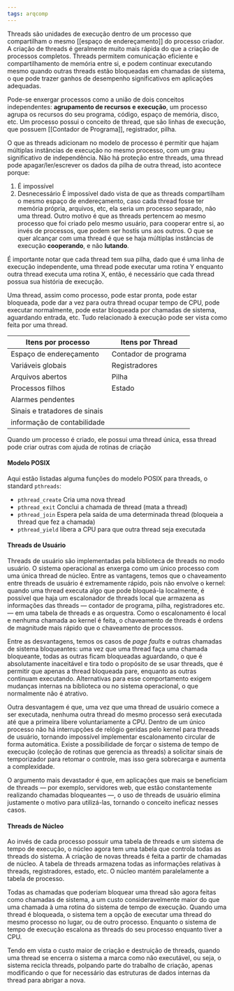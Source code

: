 ```yaml
---
tags: arqcomp
---
```


Threads são unidades de execução dentro de um processo que compartilham o mesmo [[espaço de endereçamento]] do processo criador. A criação de threads é geralmente muito mais rápida do que a criação de processos completos. Threads permitem comunicação eficiente e compartilhamento de memória entre si, e podem continuar executando mesmo quando outras threads estão bloqueadas em chamadas de sistema, o que pode trazer ganhos de desempenho significativos em aplicações adequadas.

Pode-se enxergar processos como a união de dois conceitos independentes: **agrupamento de recursos e execução**, um processo agrupa os recursos do seu programa, código, espaço de memória, disco, etc. Um processo possui o conceito de thread, que são linhas de execução, que possuem [[Contador de Programa]], registrador, pilha.

O que as threads adicionam no modelo de processo é permitir que hajam múltiplas instâncias de execução no mesmo processo, com um grau significativo de independência. Não há proteção entre threads, uma thread pode apagar/ler/escrever os dados da pilha de outra thread, isto acontece porque:
1. É impossível
2. Desnecessário
É impossível dado vista de que as threads compartilham o mesmo espaço de endereçamento, caso cada thread fosse ter memória própria, arquivos, etc, ela seria um processo separado, não uma thread. Outro motivo é que as threads pertencem ao mesmo processo que foi criado pelo mesmo usuário, para cooperar entre si, ao invés de processos, que podem ser hostis uns aos outros. O que se quer alcançar com uma thread é que se haja múltiplas instâncias de execução **cooperando**, e não **lutando**.

É importante notar que cada thread tem sua pilha, dado que é uma linha de execução independente, uma thread pode executar uma rotina Y enquanto outra thread executa uma rotina X, então, é necessário que cada thread possua sua história de execução. 

Uma thread, assim como processo, pode estar pronta, pode estar bloqueada, pode dar a vez para outra thread ocupar tempo de CPU, pode executar normalmente, pode estar bloqueada por chamadas de sistema, aguardando entrada, etc. Tudo relacionado à execução pode ser vista como feita por uma thread.

| **Itens por processo**        | **Itens por Thread** |
| ----------------------------- | -------------------- |
| Espaço de endereçamento       | Contador de programa |
| Variáveis globais             | Registradores        |
| Arquivos abertos              | Pilha                |
| Processos filhos              | Estado               |
| Alarmes pendentes             |                      |
| Sinais e tratadores de sinais |                      |
| informação de contabilidade   |                      |
Quando um processo é criado, ele possui uma thread única, essa thread pode criar outras com ajuda de rotinas de criação

#### Modelo POSIX

Aqui estão listadas alguma funções do modelo POSIX para threads, o standard `pthreads`:

- `pthread_create` Cria uma nova thread
- `pthread_exit` Conclui a chamada de thread (mata a thread)
- `pthread_join` Espera pela saída de uma determinada thread (bloqueia a thread que fez a chamada)
- `pthread_yield` libera a CPU para que outra thread seja executada

#### Threads de Usuário

Threads de usuário são implementadas pela biblioteca de threads no modo usuário. O sistema operacional as enxerga como um único processo com uma única thread de núcleo. Entre as vantagens, temos que o chaveamento entre threads de usuário é extremamente rápido, pois não envolve o kernel: quando uma thread executa algo que pode bloqueá-la localmente, é possível que haja um escalonador de threads local que armazena as informações das threads — contador de programa, pilha, registradores etc. — em uma tabela de threads e as orquestra. Como o escalonamento é local e nenhuma chamada ao kernel é feita, o chaveamento de threads é ordens de magnitude mais rápido que o chaveamento de processos.

Entre as desvantagens, temos os casos de _page faults_ e outras chamadas de sistema bloqueantes: uma vez que uma thread faça uma chamada bloqueante, todas as outras ficam bloqueadas aguardando, o que é absolutamente inaceitável e tira todo o propósito de se usar threads, que é permitir que apenas a thread bloqueada pare, enquanto as outras continuam executando. Alternativas para esse comportamento exigem mudanças internas na biblioteca ou no sistema operacional, o que normalmente não é atrativo.

Outra desvantagem é que, uma vez que uma thread de usuário comece a ser executada, nenhuma outra thread do mesmo processo será executada até que a primeira libere voluntariamente a CPU. Dentro de um único processo não há interrupções de relógio geridas pelo kernel para threads de usuário, tornando impossível implementar escalonamento circular de forma automática. Existe a possibilidade de forçar o sistema de tempo de execução (coleção de rotinas que gerencia as threads) a solicitar sinais de temporizador para retomar o controle, mas isso gera sobrecarga e aumenta a complexidade.

O argumento mais devastador é que, em aplicações que mais se beneficiam de threads — por exemplo, servidores web, que estão constantemente realizando chamadas bloqueantes —, o uso de threads de usuário elimina justamente o motivo para utilizá-las, tornando o conceito ineficaz nesses casos.

#### Threads de Núcleo

Ao invés de cada processo possuir uma tabela de threads e um sistema de tempo de execução, o núcleo agora tem uma tabela que controla todas as threads do sistema. A criação de novas threads é feita a partir de chamadas de núcleo. A tabela de threads armazena todas as informações relativas à threads, registradores, estado, etc. O núcleo mantém paralelamente a tabela de processo.

Todas as chamadas que poderiam bloquear uma thread são agora feitas como chamadas de sistema, a um custo consideravelmente maior do que uma chamada à uma rotina do sistema de tempo de execução. Quando uma thread é bloqueada, o sistema tem a opção de executar uma thread do mesmo processo no lugar, ou de outro processo. Enquanto o sistema de tempo de execução escalona as threads do seu processo enquanto tiver a CPU.

Tendo em vista o custo maior de criação e destruição de threads, quando uma thread se encerra o sistema a marca como não executável, ou seja, o sistema recicla threads, polpando parte do trabalho de criação, apenas modificando o que for necessário das estruturas de dados internas da thread para abrigar a nova.